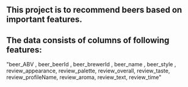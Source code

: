 
## This project is to recommend beers based on important features. 
## The data consists of columns of following features:
 "beer_ABV , beer_beerId , beer_brewerId , beer_name , beer_style	, review_appearance, review_palette, review_overall, review_taste, review_profileName, review_aroma, review_text, review_time"


